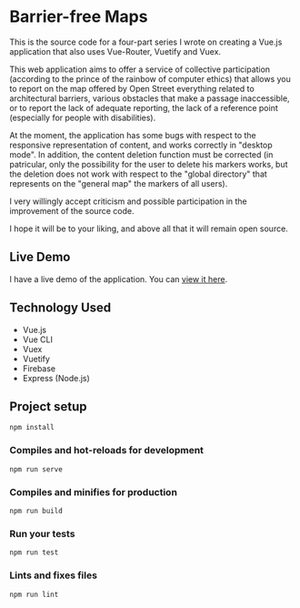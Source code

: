 # Barrier-free Maps

This is the source code for a four-part series I wrote on creating a Vue.js application that also uses Vue-Router, Vuetify and Vuex.

This web application aims to offer a service of collective participation (according to the prince of the rainbow of computer ethics) that allows you to report on the map offered by Open Street everything related to architectural barriers, various obstacles that make a passage inaccessible, or to report the lack of adequate reporting, the lack of a reference point (especially for people with disabilities).

At the moment, the application has some bugs with respect to the responsive representation of content, and works correctly in "desktop mode". In addition, the content deletion function must be corrected (in patricular, only the possibility for the user to delete his markers works, but the deletion does not work with respect to the "global directory" that represents on the "general map" the markers of all users).

I very willingly accept criticism and possible participation in the improvement of the source code.

I hope it will be to your liking, and above all that it will remain open source.

## Live Demo

I have a live demo of the application. You can [view it here](https://barrier-free-maps.firebaseapp.com/).

## Technology Used

* Vue.js
* Vue CLI
* Vuex
* Vuetify
* Firebase
* Express (Node.js)

## Project setup
```
npm install
```

### Compiles and hot-reloads for development
```
npm run serve
```

### Compiles and minifies for production
```
npm run build
```

### Run your tests
```
npm run test
```

### Lints and fixes files
```
npm run lint
```
